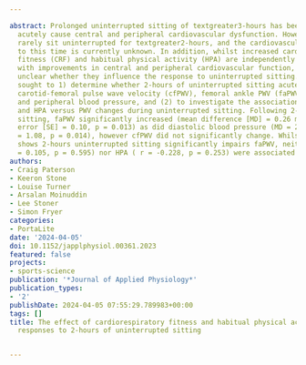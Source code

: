 ---
abstract: Prolonged uninterrupted sitting of textgreater3-hours has been shown to
  acutely cause central and peripheral cardiovascular dysfunction. However, individuals
  rarely sit uninterrupted for textgreater2-hours, and the cardiovascular response
  to this time is currently unknown. In addition, whilst increased cardiorespiratory
  fitness (CRF) and habitual physical activity (HPA) are independently associated
  with improvements in central and peripheral cardiovascular function, it remains
  unclear whether they influence the response to uninterrupted sitting. This study
  sought to 1) determine whether 2-hours of uninterrupted sitting acutely impairs
  carotid-femoral pulse wave velocity (cfPWV), femoral ankle PWV (faPWV), and central
  and peripheral blood pressure, and (2) to investigate the associations between CRF
  and HPA versus PWV changes during uninterrupted sitting. Following 2-hours of uninterrupted
  sitting, faPWV significantly increased (mean difference [MD] = 0.26 m·s-1, standard
  error [SE] = 0.10, p = 0.013) as did diastolic blood pressure (MD = 2.83 mmHg, SE
  = 1.08, p = 0.014), however cfPWV did not significantly change. Whilst our study
  shows 2-hours uninterrupted sitting significantly impairs faPWV, neither CRF ( r
  = 0.105, p = 0.595) nor HPA ( r = -0.228, p = 0.253) were associated with the increases.
authors:
- Craig Paterson
- Keeron Stone
- Louise Turner
- Arsalan Moinuddin
- Lee Stoner
- Simon Fryer
categories:
- PortaLite
date: '2024-04-05'
doi: 10.1152/japplphysiol.00361.2023
featured: false
projects:
- sports-science
publication: '*Journal of Applied Physiology*'
publication_types:
- '2'
publishDate: 2024-04-05 07:55:29.789983+00:00
tags: []
title: The effect of cardiorespiratory fitness and habitual physical activity on cardiovascular
  responses to 2-hours of uninterrupted sitting

---
